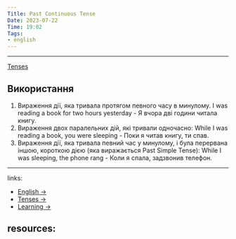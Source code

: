```yaml
---
Title: Past Continuous Tense
Date: 2023-07-22
Time: 19:02
Tags:
- english
---
```


---
[Tenses](Tenses.md)

## Використання

1. Вираження дії, яка тривала протягом певного часу в минулому. I was reading a book for two hours yesterday - Я вчора дві години читала книгу.
2. Вираження двох паралельних дій, які тривали одночасно: While I was reading a book, you were sleeping - Поки я читав книгу, ти спав.
3. Вираження дії, яка тривала певний час у минулому, і була перервана іншою, короткою дією (яка виражається Past Simple Tense): While I was sleeping, the phone rang - Коли я спала, задзвонив телефон.
---
links:
- [English →](English%20%E2%86%92.md)
- [Tenses →](Tenses%20%E2%86%92.md)
- [Learning →](Learning%20%E2%86%92.md)

resources:
- 